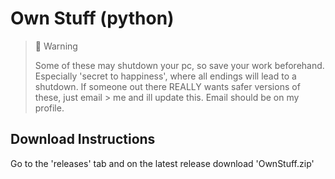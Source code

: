 # Own Stuff (python)

> 🚧 Warning
>
> Some of these may shutdown your pc, so save your work beforehand. Especially 'secret to happiness', where all endings will lead to a shutdown. If someone out there REALLY wants safer versions of these, just email > me and ill update this. Email should be on my profile.

## Download Instructions
Go to the 'releases' tab and on the latest release download 'OwnStuff.zip'

